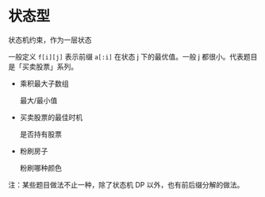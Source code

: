 # 状态型

状态机约束，作为一层状态

一般定义 `f[i][j]` 表示前缀 `a[:i]` 在状态 j 下的最优值。一般 j 都很小。代表题目是「买卖股票」系列。

- 乘积最大子数组

  最大/最小值

- 买卖股票的最佳时机

  是否持有股票

- 粉刷房子

  粉刷哪种颜色

注：某些题目做法不止一种，除了状态机 DP 以外，也有前后缀分解的做法。